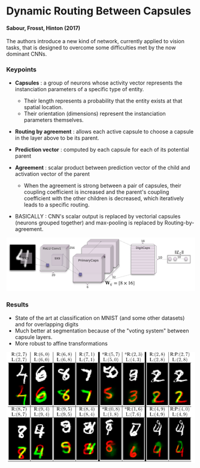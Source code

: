 # Dynamic Routing Between Capsules
#### Sabour, Frosst, Hinton (2017)

The authors introduce a new kind of network, currently applied to vision tasks, that is designed to overcome some difficulties met by the now dominant CNNs.

### Keypoints
* **Capsules** : a group of neurons whose activity vector represents the instanciation parameters of a specific type of entity.
  * Their length represents a probability that the entity exists at that spatial location.
  * Their orientation (dimensions) represent the instanciation parameters themselves.
* **Routing by agreement** : allows each active capsule to choose a capsule in the layer above to be its parent.
* **Prediction vector** : computed by each capsule for each of its potential parent
* **Agreement** : scalar product between prediction vector of the child and activation vector of the parent
  * When the agreement is strong between a pair of capsules, their coupling coefficient is increased and the parent's coupling coefficient with the other children is decreased, which iteratively leads to a specific routing.

* BASICALLY : CNN's scalar output is replaced by vectorial capsules (neurons grouped together) and max-pooling is replaced by Routing-by-agreement.

![CapsNet](CapsNet.PNG)

### Results
* State of the art at classification on MNIST (and some other datasets) and for overlapping digits
* Much better at segmentation because of the "voting system" between capsule layers.
* More robust to affine transformations

![Segmentation](MultiMNIST_segmentation.PNG)
